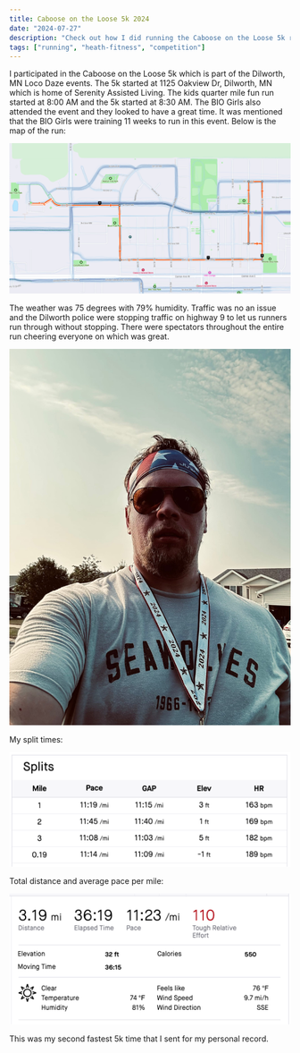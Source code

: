 ```yaml
---
title: Caboose on the Loose 5k 2024
date: "2024-07-27"
description: "Check out how I did running the Caboose on the Loose 5k run in Dilworth, MN"
tags: ["running", "heath-fitness", "competition"]
---
```


I participated in the Caboose on the Loose 5k which is part of the Dilworth, MN Loco Daze events. The 5k started at 1125 Oakview Dr, Dilworth, MN which is home of Serenity Assisted Living. The kids quarter mile fun run started at 8:00 AM and the 5k started at 8:30 AM. The BIO Girls also attended the event and they looked to have a great time. It was mentioned that the BIO Girls were training 11 weeks to run in this event. Below is the map of the run:

![Caboose on the Loose 5k Race Route](assets/caboose-on-the-loose-5k-2024-map.png)

The weather was 75 degrees with 79% humidity. Traffic was no an issue and the Dilworth police were stopping traffic on highway 9 to let us runners run through without stopping. There were spectators throughout the entire run cheering everyone on which was great.

![Caboose on the Loose 5k race after photo](assets/caboose-on-the-loose-5k-2024-pic-after-run.jpeg)

My split times:

![Caboose on the Loose 5k Race Splits](assets/caboose-on-the-loose-5k-2024-splits.png)

Total distance and average pace per mile:

![Caboose on the Loose 5k Race Details](assets/caboose-on-the-loose-5k-2024-race-details.png)

This was my second fastest 5k time that I sent for my personal record.
